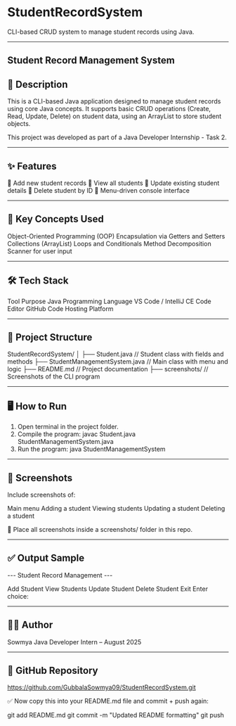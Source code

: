 # StudentRecordSystem
CLI-based CRUD system to manage student records using Java.

---

## Student Record Management System
## 📌 Description
This is a CLI-based Java application designed to manage student records using core Java concepts. It supports basic CRUD operations (Create, Read, Update, Delete) on student data, using an ArrayList to store student objects.

This project was developed as part of a Java Developer Internship - Task 2.

---

## ✨ Features
🔹 Add new student records
🔹 View all students
🔹 Update existing student details
🔹 Delete student by ID
🔹 Menu-driven console interface

---


## 🧠 Key Concepts Used
Object-Oriented Programming (OOP)
Encapsulation via Getters and Setters
Collections (ArrayList)
Loops and Conditionals
Method Decomposition
Scanner for user input

---

## 🛠️ Tech Stack
Tool	Purpose
Java	Programming Language
VS Code / IntelliJ CE	Code Editor
GitHub	Code Hosting Platform

---

## 📁 Project Structure
StudentRecordSystem/ │
                     ├── Student.java // Student class with fields and methods
                     ├── StudentManagementSystem.java // Main class with menu and logic 
                     ├── README.md // Project documentation 
                     ├── screenshots/ // Screenshots of the CLI program

---

## 🖥️ How to Run
1. Open terminal in the project folder.
2. Compile the program:
     javac Student.java
     StudentManagementSystem.java
4. Run the program:
   java StudentManagementSystem

---

## 📸 Screenshots
Include screenshots of:

Main menu 
Adding a student 
Viewing students 
Updating a student 
Deleting a student

📁 Place all screenshots inside a screenshots/ folder in this repo.

---

## ✅ Output Sample
--- Student Record Management ---

Add Student
View Students
Update Student
Delete Student
Exit Enter choice:

---

## 🙋‍♂️ Author
Sowmya Java Developer Intern – August 2025

---

## 🔗 GitHub Repository
https://github.com/GubbalaSowmya09/StudentRecordSystem.git

✅ Now copy this into your README.md file and commit + push again:

git add README.md 
git commit -m "Updated README formatting" 
git push
